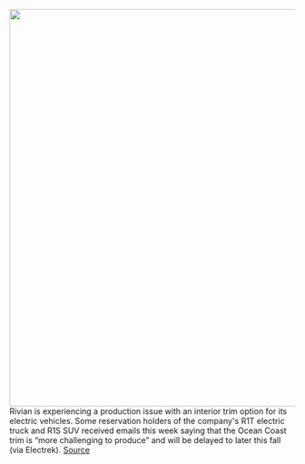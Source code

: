 <img src='https://cdn.vox-cdn.com/thumbor/WJbKWhi-sbEDQEV30GDT7MeKsOo=/0x0:6016x3384/1200x800/filters:focal(2527x1211:3489x2173)/cdn.vox-cdn.com/uploads/chorus_image/image/70799277/Screen_Shot_2022_04_26_at_4.56.52_PM.0.png' width='700px' /><br/>
Rivian is experiencing a production issue with an interior trim option for its electric vehicles. Some reservation holders of the company's R1T electric truck and R1S SUV received emails this week saying that the Ocean Coast trim is “more challenging to produce” and will be delayed to later this fall (via Electrek).
<a href='https://www.theverge.com/2022/4/27/23043536/rivian-ocean-coast-trim-production-delays-sand-mode-pet-dashcam'> Source <a/>